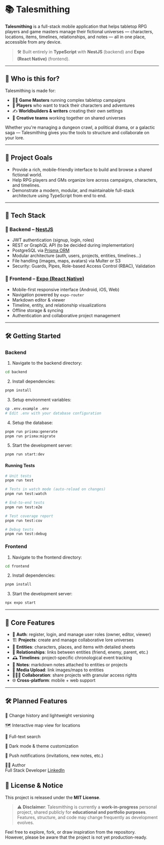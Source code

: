 # 📚 Talesmithing

**Talesmithing** is a full-stack mobile application that helps tabletop RPG players and game masters manage their fictional universes — characters, locations, items, timelines, relationships, and notes — all in one place, accessible from any device.

> 🛠️ Built entirely in **TypeScript** with **NestJS** (backend) and **Expo (React Native)** (frontend).

---

## 🎲 Who is this for?

Talesmithing is made for:

- 🧙‍♂️ **Game Masters** running complex tabletop campaigns
- 🧝 **Players** who want to track their characters and adventures
- ✍️ **Worldbuilders & writers** creating their own settings
- 🎨 **Creative teams** working together on shared universes

Whether you're managing a dungeon crawl, a political drama, or a galactic saga — Talesmithing gives you the tools to structure and collaborate on your lore.

---

## 🚀 Project Goals

- Provide a rich, mobile-friendly interface to build and browse a shared fictional world.
- Help RPG players and GMs organize lore across campaigns, characters, and timelines.
- Demonstrate a modern, modular, and maintainable full-stack architecture using TypeScript from end to end.

---

## 🧰 Tech Stack

### 🧠 Backend – [NestJS](https://nestjs.com/)
- JWT authentication (signup, login, roles)
- REST or GraphQL API (to be decided during implementation)
- PostgreSQL via [Prisma ORM](https://www.prisma.io/)
- Modular architecture (auth, users, projects, entities, timelines...)
- File handling (images, maps, avatars) via Multer or S3
- Security: Guards, Pipes, Role-based Access Control (RBAC), Validation

### 📱 Frontend – [Expo (React Native)](https://expo.dev/)
- Mobile-first responsive interface (Android, iOS, Web)
- Navigation powered by `expo-router`
- Markdown editor & viewer
- Timeline, entity, and relationship visualizations
- Offline storage & syncing
- Authentication and collaborative project management

---

## 🛠 Getting Started

### Backend

1. Navigate to the backend directory:
```bash
cd backend
```

2. Install dependencies:
```bash
pnpm install
```

3. Setup environment variables:
```bash
cp .env.example .env
# Edit .env with your database configuration
```

4. Setup the database:
```bash
pnpm run prisma:generate
pnpm run prisma:migrate
```

5. Start the development server:
```bash
pnpm run start:dev
```

#### Running Tests

```bash
# Unit tests
pnpm run test

# Tests in watch mode (auto-reload on changes)
pnpm run test:watch

# End-to-end tests
pnpm run test:e2e

# Test coverage report
pnpm run test:cov

# Debug tests
pnpm run test:debug
```

### Frontend

1. Navigate to the frontend directory:
```bash
cd frontend
```

2. Install dependencies:
```bash
pnpm install
```

3. Start the development server:
```bash
npx expo start
```

---

## 🧱 Core Features

- 🔐 **Auth**: register, login, and manage user roles (owner, editor, viewer)
- 🏗 **Projects**: create and manage collaborative lore universes
- 📖 **Entities**: characters, places, and items with detailed sheets
- 🔗 **Relationships**: links between entities (friend, enemy, parent, etc.)
- 🕰 **Timelines**: project-specific chronological event tracking
- 📝 **Notes**: markdown notes attached to entities or projects
- 📁 **Media Upload**: link images/maps to entities
- 🧑‍🤝‍🧑 **Collaboration**: share projects with granular access rights
- 🌐 **Cross-platform**: mobile + web support

---


## 🛠 Planned Features
🔄 Change history and lightweight versioning

🗺 Interactive map view for locations

🔎 Full-text search

🌙 Dark mode & theme customization

📡 Push notifications (invitations, new notes, etc.)

🧑‍💻 Author  
 Full Stack Developer
 [LinkedIn](https://www.linkedin.com/in/antoine-bauchot/)

## 📃 License & Notice

This project is released under the **MIT License**.

> ⚠️ **Disclaimer**: Talesmithing is currently a **work-in-progress** personal project, shared publicly for **educational and portfolio purposes**.  
> Features, structure, and code may change frequently as development evolves.

Feel free to explore, fork, or draw inspiration from the repository.  
However, please be aware that the project is not yet production-ready.

